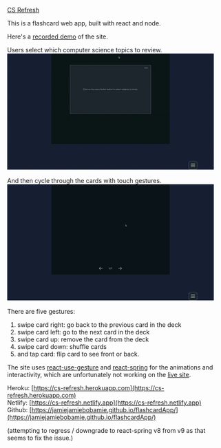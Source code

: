 [CS Refresh](https://cs-refresh.herokuapp.com)

This is a flashcard web app, built with react and node.

Here's a [recorded demo](https://www.youtube.com/watch?v=nuvaG-IUBWo) of the site.

Users select which computer science topics to review.
![flashcard app](public/_menu.gif)

And then cycle through the cards with touch gestures.
![flashcard app](public/_cycleCards.gif)

There are five gestures:
<ol>
<li>swipe card right: go back to the previous card in the deck</li>
<li>swipe card left: go to the next card in the deck</li>
<li>swipe card up: remove the card from the deck</li>
<li>swipe card down: shuffle cards</li>
<li>and tap card: flip card to see front or back.</li>
</ol>

The site uses [react-use-gesture](https://www.npmjs.com/package/react-use-gesture) and [react-spring](https://www.react-spring.io) for the animations and interactivity, which are unfortunately not working on the [live site](https://cs-refresh.herokuapp.com).

Heroku: [https://cs-refresh.herokuapp.com](https://cs-refresh.herokuapp.com)<br/>
Netlify: [https://cs-refresh.netlify.app](https://cs-refresh.netlify.app)<br/>
Github: [https://jamiejamiebobamie.github.io/flashcardApp/](https://jamiejamiebobamie.github.io/flashcardApp/)<br/>

(attempting to regress / downgrade to react-spring v8 from v9 as that seems to fix the issue.)
